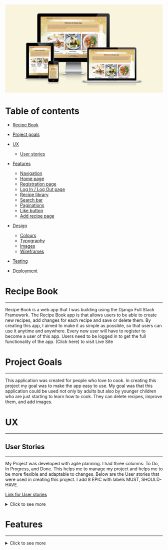  ![](./readmeDocumentation/screenshot/iAmResponsive.png)

# Table of contents

  * [Recipe Book](#recipe-book)
  * [Project goals](#project-goals)
  * [UX](#ux)
     * [User stories](#user-stories)
  
  * [Features ](#features)
      * [Navigation](#navigation-bar)
      * [Home page](#home-page)
      * [Registration page](#registration-page)
      * [Log In / Log Out page](#registration-page)
      * [Recipe library](#recipe-library)
      * [Search bar](#search-bar) 
      * [Paginations](#pagination)
      * [Like button](#like-button)
      * [Add recipe page](#add-recipe-page)

  * [Design](#design)
      * [Colours](#colours)
      * [Typography](#)
      * [Images](#images)
      * [Wireframes](#wireframes)

  * [Testing](#testing)

  * [Deployment](#deployment) 
# Recipe Book 
*** 
Recipe Book is a web app that I was building using the Django Full Stack Framework. The Recipe Book app is that allows users to be able to create new recipes, add changes for each recipe and save or delete them. By creating this app, I aimed to make it as simple as possible, so that users can use it anytime and anywhere. Every new user will have to register to become a user of this app. Users need to be logged in to get the full functionality of the app. 
(Click here) to visit Live Site

# Project Goals
***
This application was created for people who love to cook. In creating this project my goal was to make the app easy to use. My goal was that this application could be used not only by adults but also by younger children who are just starting to learn how to cook. They can delete recipes, improve them, and add images.

# UX
***
 ## User Stories 
 ***

My Project was developed with agile planning. I had three columns: To Do, In Progress, and Done. This helps me to manage my project and helps me to be more flexible and adaptable to changes.
Below are the User stories that were used in creating this project. I add 8 EPIC with labels MUST, SHOULD-HAVE.

[Link for User stories](https://github.com/Aliona83/project4--test/issues)

<details>
<summary>Click to see more</summary>

1 EPIC - Home Page and Navigation Bar

    * As a Site User I can easily navigate around the site so that I can view different pages. As a Site User, I want to see a home page with basic information about the app.
2 EPIC - Account registration 

    * As a Site User I want to be able to create an account and log in into my app with my username and password.

3 EPIC - Add CRUD functionality

    * As a Site User I want to add recipes.
    * As a Site User I want to update recipes.
    * As a Site User I want to delete recipes from my recipe page. 

4 EPIC - Create Recipe Form 

   * As a Site User I want to have a recipe form where I will be able to add all ingredients, and instructions, sort by meal type and be able to add an image of the recipe.

5 EPIC - Recipe page
    
   * As a Site User I want to have a separate page where I will be able to see all recipes that I save.

6 EPIC - Pagination 

   * As a Site User I want to see a number of pages in recipe page. 

7 EPIC - Search Bar 
   
   * As a Site User I want to be able search my recipes by ingredients and by type of meals(breakfast, lunch and dinner)
</details>

# Features  
  ***
<details>
<summary>Click to see more</summary>

 ## Navigation Bar
 ![](./readmeImages/navigationBar.png)

 * The navigation menu consists of Logo-text, register and Log In. By clicking on the Logo, the user can always return to the Home page. 
 If the User is new, he will have to register, and if the User already exists, he can easily Log In to his recipe page. When the User login, some links on the navigation bar will change, and the user will be able to see the recipe library, add a new recipe and Log Out.

 ![](./readmeImages/navigationaBarToRegister.png)

 * Also on the small screen the navigation menu will be changed to the burger menu which shows all the navigation links.

 ![](./readmeDocumentation/screenshot/burgerMenu.png)


 ## Home Page
 ![](./readmeDocumentation/screenshot/homePage.png)

 * The home page has a welcome message and a short description of the application. At the bottom are three bright images of a recipe with the small guide on what users can do with this app.
 ## Registration page
  
 * Django allauth was installed and used to create the Sign-Up, Login, and Log Out functionality and pages
   * Sign UP

 * The user has to fill up the fields in the registration form: username, email, and password. If the User already exists they can click on the top page Sign In button, and will be transferred to the log-in form.
 ![](./readmeDocumentation/screenshot/registrationForm.png)
   * Log In

 * Log in form is similar to Sign up, only has a few fields username and a password. If the User forgotten to register as a new user,on the top of the Sign Up page there is a Sign Up link were the user can Sign Up. 
 ![](./readmeDocumentation/screenshot/logIn.png)
   * Success/unsuccess messages 

 * Success messages inform the user if they already have an account, enter the wrong password or username or enter the short password by creating a new account user.
 ![](./readmeDocumentation/screenshot/userAlreadyExist.png)
 ![](./readmeDocumentation/screenshot/wrongPassword.png)
 ![](./readmeDocumentation/screenshot/passwordTooShort.png)

 ## Recipe library

 * This is the main page where all created recipes are saved. Under each recipe is the title of the recipe, and the type of meal.

 ![](./readmeDocumentation/screenshot/recipeLibrary.png)


 * By clicking on the name of the recipe, the user will be redirected to a page where the user can see the whole recipe with descriptions and ingredients.

 ![](./readmeDocumentation/screenshot/viewRecipe.png)

 * At the end of each recipe there are two buttons where the user will be able to delete the recipe or by clicking on the create button will be able to add changes to each recipe.

 ![](./readmeDocumentation/screenshot/createDeleteRecipe.png)

   * Search Bar

 * Users can simply search for recipes by type of meal or by recipe ingredients.

 ![](./readmeDocumentation/screenshot/searchBar.png)

   * Pagination

 * The website has a pagination, that will improve the user experience by providing a faster and more responsive interface. Pagination has a link to the next and previous page of results, it offers visitors a more quick and convenient navigation through the recipe page.

 ![](./readmeDocumentation/screenshot/pagination.png)

   * Like button

 * Under each recipe, there is a like button where the user can like the recipe that he likes. A Like button was created in the shape of a heart. If the user liked the recipe, the heart will turn red; if the recipe is not liked, the heart will be white.
   
 ![](./readmeDocumentation/screenshot/like.png)

 ## Add Recipe page

 ![](./readmeDocumentation/screenshot/addRecipeForm.png)

 * Each registered user will be able to add a recipe to this application. The recipe form consists of the recipe's title, description, recipe ingredients, recipe instructions, add image and sort recipes by meal type(breakfast, lunch, dinner).

# Design 
  ***
## Colours

 ![](./readmeDocumentation/screenshot/coloursUsed.png)

  * The colour scheme was chosen by the background image of the project. I want to choose golden-brown colours so that they will blend with the background image.

 For the navigation bar and footer, I used --earthyellow: #e6b56d;,--copper: #a67732; and  --Sunset: #f2c88b.
 For all buttons that exist in the project I used  --smokyblack: #131200; and --copper: #a67732;
 For the jumbotron background colour I used --Sunset: #f2c88b.
 For paragraph and heading I used --smokyblack: #131200;
 For pagination I used background colour --copper: #a67732; and for border-colour --Sunset: #f2c88b.

## Typography

* The font chosen for the website is a font called Merriweather. I used this font because Merriweather font is ideal for text-dense design: the letterforms have a tall x-height but remain relatively small, making for excellent readability across screen sizes while not occupying extra horizontal space. The font was found on [Google Font](https://fonts.google.com/) and imported to the website through a CSS import.

## Images

* All images were all taken from [Pexels](https://www.pexels.com/ru-ru/). 

## Wireframes

[Link to wireframes](https://github.com/Aliona83/project4--test/tree/main/readmeDocumentation/wireframes)


# Testing 
***

[Link to TESTING.md](https://github.com/Aliona83/project4--test/blob/main/TESTING.md)
Details of all testing done can be viewed in depth in the [Testing.md](https://github.com/Aliona83/project4--test/tree/main/readmeDocumentation/screenshot) document.

 # Deployment

Heroku's Hosting Service
1. Login or create an account at Heroku.
2. On the homepage you select the 'New' button and then select 'Create New App' from the drop-down.
3. Give your app a unique name and choose your relevant region.
4. In the 'Settings' tab of your app select 'Reveal Config Vars'.
5. Add a value for 'SECRET_KEY' connecting to your django environment.
6. Add a value for 'DATABASE_URL' connecting to your postgreSQL database.
7. Add a value for 'ClOUDINARY_URL' connecting to cloudinary's cloud hosting service for media.
8. Proceed down to the 'Buildpack' section and select 'Add buildpack' before choosing Python and 'Save Changes'.
9. Back at the top of the page select the 'Deploy' tab.
10. Select GitHub as preferred deployment method, confirm connecting to Github if not automatic.
11. Connect to your relevant repository on GitHub.
12. You can now select either 'Automatic Deployment' for deployment on every push to GiHub or 'Manual Deployment' for only when you press this button.

Final Deployment
1. Create a runtime.txt python-3.8.13.
2. Ensure a procfile is created with the following web: gunicorn projectnamehere.wsgi.
3. Ensure DEBUG = False in settings.py.

To Clone
You can clone this project by executing the following:
1. Open this project on GitHub here.
2. You will be provided with three options to choose from, HTTPS, SSH or GitHub CLI, click clipboard in order to copy.
3. Once selected, the forked project will be in your repositories.
4. Open up a new terminal.
5. Adjust the current directory to be the location you wish the cloned directory to be.
6. Type 'git clone' and paste the URL copied above in step 2.
7. Hit 'Enter' and the project will be successfully cloned.

To Fork
1. Open this project on GitHub here.
2. The fork button is found at the top of the page.
3. The forked project will be in your repositories.

## Technologies Used
* Git Used for version control alongside GitHub.
* GitHub Used in conjunction with Gitpod as the code editor, to store the project and utilise git version control.
* Heroku Used to deploy and host the finished product.
* Cloudinary Used as cloud based storage, storing any submitted media in the deployed application.
* ElephantSQL Used to host the PostgreSQL database for the application.
* W3C - HTMLUsed to validate all HTML code.
* W3C - CSS Used to validate all CSS code.
* CI PEP8 Testing Used to validate all Python code.
* Google Fonts Used to provide the fonts used in application styling.
* Bootstrap Used to aid implementation of styling and responsiveness.
* Fontawesome Used to implement effective icons.
* Google Chrome Dev Tools Used during the development to debug and test responsiveness.
* Balsamiq Used to build both the database schema diagram and design wireframes.
     
## Credits    
* Stack Overflow
* bbcgoodfood
* 